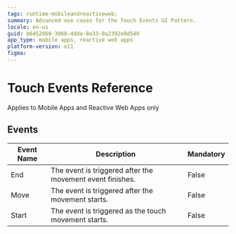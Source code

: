 ```yaml
---
tags: runtime-mobileandreactiveweb;  
summary: Advanced use cases for the Touch Events UI Pattern.
locale: en-us
guid: b6452069-3868-4dde-8e33-9a2392e8d548
app_type: mobile apps, reactive web apps
platform-version: o11
figma:
---
```


# Touch Events Reference
 
<div class="info" markdown="1">

Applies to Mobile Apps and Reactive Web Apps only

</div>

## Events

**Event Name** |  **Description** |  **Mandatory**  
---|---|---  
End  |  The event is triggered after the movement event finishes.  |  False
Move  |  The event is triggered after the movement starts.  |  False
Start  |  The event is triggered as the touch movement starts.  |  False 
  

